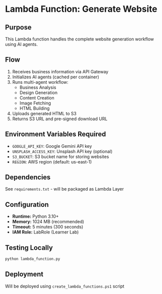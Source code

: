 # Lambda Function: Generate Website

## Purpose
This Lambda function handles the complete website generation workflow using AI agents.

## Flow
1. Receives business information via API Gateway
2. Initializes AI agents (cached per container)
3. Runs multi-agent workflow:
   - Business Analysis
   - Design Generation
   - Content Creation
   - Image Fetching
   - HTML Building
4. Uploads generated HTML to S3
5. Returns S3 URL and pre-signed download URL

## Environment Variables Required
- `GOOGLE_API_KEY`: Google Gemini API key
- `UNSPLASH_ACCESS_KEY`: Unsplash API key (optional)
- `S3_BUCKET`: S3 bucket name for storing websites
- `REGION`: AWS region (default: us-east-1)

## Dependencies
See `requirements.txt` - will be packaged as Lambda Layer

## Configuration
- **Runtime:** Python 3.10+
- **Memory:** 1024 MB (recommended)
- **Timeout:** 5 minutes (300 seconds)
- **IAM Role:** LabRole (Learner Lab)

## Testing Locally
```bash
python lambda_function.py
```

## Deployment
Will be deployed using `create_lambda_functions.ps1` script

